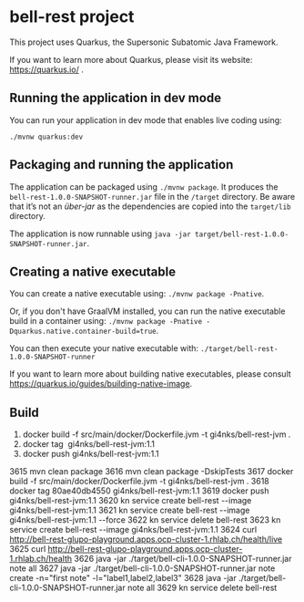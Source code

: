 # bell-rest project

This project uses Quarkus, the Supersonic Subatomic Java Framework.

If you want to learn more about Quarkus, please visit its website: https://quarkus.io/ .

## Running the application in dev mode

You can run your application in dev mode that enables live coding using:
```
./mvnw quarkus:dev
```

## Packaging and running the application

The application can be packaged using `./mvnw package`.
It produces the `bell-rest-1.0.0-SNAPSHOT-runner.jar` file in the `/target` directory.
Be aware that it’s not an _über-jar_ as the dependencies are copied into the `target/lib` directory.

The application is now runnable using `java -jar target/bell-rest-1.0.0-SNAPSHOT-runner.jar`.

## Creating a native executable

You can create a native executable using: `./mvnw package -Pnative`.

Or, if you don't have GraalVM installed, you can run the native executable build in a container using: `./mvnw package -Pnative -Dquarkus.native.container-build=true`.

You can then execute your native executable with: `./target/bell-rest-1.0.0-SNAPSHOT-runner`

If you want to learn more about building native executables, please consult https://quarkus.io/guides/building-native-image.

## Build
1. docker build -f src/main/docker/Dockerfile.jvm -t gi4nks/bell-rest-jvm .
2. docker tag <image tag> gi4nks/bell-rest-jvm:1.1
3. docker push gi4nks/bell-rest-jvm:1.1



3615  mvn clean package
 3616  mvn clean package -DskipTests
 3617  docker build -f src/main/docker/Dockerfile.jvm -t gi4nks/bell-rest-jvm .
 3618  docker tag 80ae40db4550 gi4nks/bell-rest-jvm:1.1
 3619  docker push gi4nks/bell-rest-jvm:1.1
 3620  kn service create bell-rest --image gi4nks/bell-rest-jvm:1.1
 3621  kn service create bell-rest --image gi4nks/bell-rest-jvm:1.1 --force
 3622  kn service delete bell-rest
 3623  kn service create bell-rest --image gi4nks/bell-rest-jvm:1.1
 3624  curl http://bell-rest-glupo-playground.apps.ocp-cluster-1.rhlab.ch/health/live
 3625  curl http://bell-rest-glupo-playground.apps.ocp-cluster-1.rhlab.ch/health
 3626  java -jar ./target/bell-cli-1.0.0-SNAPSHOT-runner.jar note all
 3627  java -jar ./target/bell-cli-1.0.0-SNAPSHOT-runner.jar note create -n="first note" -l="label1,label2,label3"
 3628  java -jar ./target/bell-cli-1.0.0-SNAPSHOT-runner.jar note all
 3629  kn service delete bell-rest